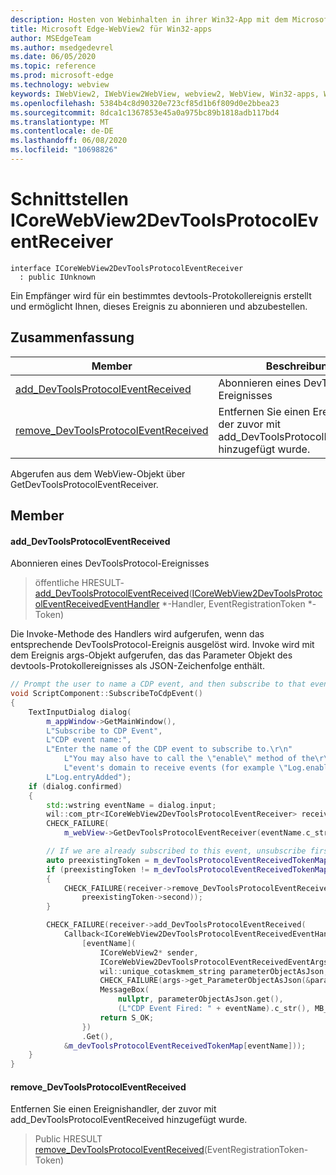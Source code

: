 ```yaml
---
description: Hosten von Webinhalten in ihrer Win32-App mit dem Microsoft Edge WebView2-Steuerelement
title: Microsoft Edge-WebView2 für Win32-apps
author: MSEdgeTeam
ms.author: msedgedevrel
ms.date: 06/05/2020
ms.topic: reference
ms.prod: microsoft-edge
ms.technology: webview
keywords: IWebView2, IWebView2WebView, webview2, WebView, Win32-apps, Win32, Edge, ICoreWebView2, ICoreWebView2Controller, Browser-Steuerelement, Edge-HTML
ms.openlocfilehash: 5384b4c8d90320e723cf85d1b6f809d0e2bbea23
ms.sourcegitcommit: 8dca1c1367853e45a0a975bc89b1818adb117bd4
ms.translationtype: MT
ms.contentlocale: de-DE
ms.lasthandoff: 06/08/2020
ms.locfileid: "10698826"
---
```

# Schnittstellen ICoreWebView2DevToolsProtocolEventReceiver 

```
interface ICoreWebView2DevToolsProtocolEventReceiver
  : public IUnknown
```

Ein Empfänger wird für ein bestimmtes devtools-Protokollereignis erstellt und ermöglicht Ihnen, dieses Ereignis zu abonnieren und abzubestellen.

## Zusammenfassung

 Member                        | Beschreibungen
--------------------------------|---------------------------------------------
[add_DevToolsProtocolEventReceived](#add_devtoolsprotocoleventreceived) | Abonnieren eines DevToolsProtocol-Ereignisses
[remove_DevToolsProtocolEventReceived](#remove_devtoolsprotocoleventreceived) | Entfernen Sie einen Ereignishandler, der zuvor mit add_DevToolsProtocolEventReceived hinzugefügt wurde.

Abgerufen aus dem WebView-Objekt über GetDevToolsProtocolEventReceiver.

## Member

#### add_DevToolsProtocolEventReceived 

Abonnieren eines DevToolsProtocol-Ereignisses

> öffentliche HRESULT- [add_DevToolsProtocolEventReceived](#add_devtoolsprotocoleventreceived)([ICoreWebView2DevToolsProtocolEventReceivedEventHandler](icorewebview2devtoolsprotocoleventreceivedeventhandler.md) *-Handler, EventRegistrationToken *-Token)

Die Invoke-Methode des Handlers wird aufgerufen, wenn das entsprechende DevToolsProtocol-Ereignis ausgelöst wird. Invoke wird mit dem Ereignis args-Objekt aufgerufen, das das Parameter Objekt des devtools-Protokollereignisses als JSON-Zeichenfolge enthält.

```cpp
// Prompt the user to name a CDP event, and then subscribe to that event.
void ScriptComponent::SubscribeToCdpEvent()
{
    TextInputDialog dialog(
        m_appWindow->GetMainWindow(),
        L"Subscribe to CDP Event",
        L"CDP event name:",
        L"Enter the name of the CDP event to subscribe to.\r\n"
            L"You may also have to call the \"enable\" method of the\r\n"
            L"event's domain to receive events (for example \"Log.enable\").\r\n",
        L"Log.entryAdded");
    if (dialog.confirmed)
    {
        std::wstring eventName = dialog.input;
        wil::com_ptr<ICoreWebView2DevToolsProtocolEventReceiver> receiver;
        CHECK_FAILURE(
            m_webView->GetDevToolsProtocolEventReceiver(eventName.c_str(), &receiver));

        // If we are already subscribed to this event, unsubscribe first.
        auto preexistingToken = m_devToolsProtocolEventReceivedTokenMap.find(eventName);
        if (preexistingToken != m_devToolsProtocolEventReceivedTokenMap.end())
        {
            CHECK_FAILURE(receiver->remove_DevToolsProtocolEventReceived(
                preexistingToken->second));
        }

        CHECK_FAILURE(receiver->add_DevToolsProtocolEventReceived(
            Callback<ICoreWebView2DevToolsProtocolEventReceivedEventHandler>(
                [eventName](
                    ICoreWebView2* sender,
                    ICoreWebView2DevToolsProtocolEventReceivedEventArgs* args) -> HRESULT {
                    wil::unique_cotaskmem_string parameterObjectAsJson;
                    CHECK_FAILURE(args->get_ParameterObjectAsJson(&parameterObjectAsJson));
                    MessageBox(
                        nullptr, parameterObjectAsJson.get(),
                        (L"CDP Event Fired: " + eventName).c_str(), MB_OK);
                    return S_OK;
                })
                .Get(),
            &m_devToolsProtocolEventReceivedTokenMap[eventName]));
    }
}
```

#### remove_DevToolsProtocolEventReceived 

Entfernen Sie einen Ereignishandler, der zuvor mit add_DevToolsProtocolEventReceived hinzugefügt wurde.

> Public HRESULT [remove_DevToolsProtocolEventReceived](#remove_devtoolsprotocoleventreceived)(EventRegistrationToken-Token)

